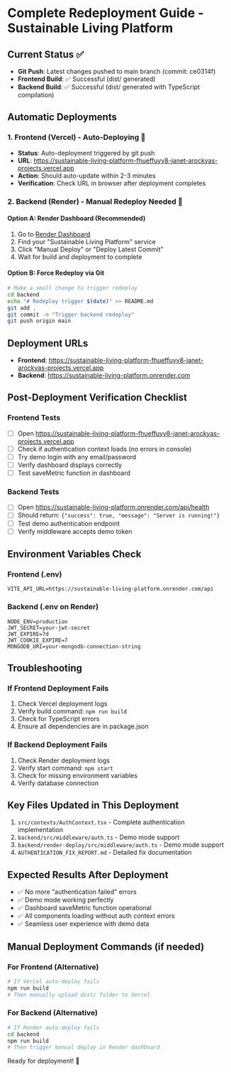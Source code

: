 # Complete Redeployment Guide - Sustainable Living Platform

## Current Status ✅
- **Git Push**: Latest changes pushed to main branch (commit: ce0314f)
- **Frontend Build**: ✅ Successful (dist/ generated)
- **Backend Build**: ✅ Successful (dist/ generated with TypeScript compilation)

## Automatic Deployments

### 1. Frontend (Vercel) - Auto-Deploying 🔄
- **Status**: Auto-deployment triggered by git push
- **URL**: https://sustainable-living-platform-fhueffuyv8-janet-arockyas-projects.vercel.app
- **Action**: Should auto-update within 2-3 minutes
- **Verification**: Check URL in browser after deployment completes

### 2. Backend (Render) - Manual Redeploy Needed 🔧

#### Option A: Render Dashboard (Recommended)
1. Go to [Render Dashboard](https://dashboard.render.com)
2. Find your "Sustainable Living Platform" service
3. Click "Manual Deploy" or "Deploy Latest Commit"
4. Wait for build and deployment to complete

#### Option B: Force Redeploy via Git
```bash
# Make a small change to trigger redeploy
cd backend
echo "# Redeploy trigger $(date)" >> README.md
git add .
git commit -m "Trigger backend redeploy"
git push origin main
```

## Deployment URLs
- **Frontend**: https://sustainable-living-platform-fhueffuyv8-janet-arockyas-projects.vercel.app
- **Backend**: https://sustainable-living-platform.onrender.com

## Post-Deployment Verification Checklist

### Frontend Tests
- [ ] Open https://sustainable-living-platform-fhueffuyv8-janet-arockyas-projects.vercel.app
- [ ] Check if authentication context loads (no errors in console)
- [ ] Try demo login with any email/password
- [ ] Verify dashboard displays correctly
- [ ] Test saveMetric function in dashboard

### Backend Tests  
- [ ] Open https://sustainable-living-platform.onrender.com/api/health
- [ ] Should return: `{"success": true, "message": "Server is running!"}`
- [ ] Test demo authentication endpoint
- [ ] Verify middleware accepts demo token

## Environment Variables Check

### Frontend (.env)
```
VITE_API_URL=https://sustainable-living-platform.onrender.com/api
```

### Backend (.env on Render)
```
NODE_ENV=production
JWT_SECRET=your-jwt-secret
JWT_EXPIRE=7d
JWT_COOKIE_EXPIRE=7
MONGODB_URI=your-mongodb-connection-string
```

## Troubleshooting

### If Frontend Deployment Fails
1. Check Vercel deployment logs
2. Verify build command: `npm run build`
3. Check for TypeScript errors
4. Ensure all dependencies are in package.json

### If Backend Deployment Fails
1. Check Render deployment logs
2. Verify start command: `npm start`
3. Check for missing environment variables
4. Verify database connection

## Key Files Updated in This Deployment
1. `src/contexts/AuthContext.tsx` - Complete authentication implementation
2. `backend/src/middleware/auth.ts` - Demo mode support
3. `backend/render-deploy/src/middleware/auth.ts` - Demo mode support
4. `AUTHENTICATION_FIX_REPORT.md` - Detailed fix documentation

## Expected Results After Deployment
- ✅ No more "authentication failed" errors
- ✅ Demo mode working perfectly
- ✅ Dashboard saveMetric function operational
- ✅ All components loading without auth context errors
- ✅ Seamless user experience with demo data

## Manual Deployment Commands (if needed)

### For Frontend (Alternative)
```bash
# If Vercel auto-deploy fails
npm run build
# Then manually upload dist/ folder to Vercel
```

### For Backend (Alternative)
```bash
# If Render auto-deploy fails
cd backend
npm run build
# Then trigger manual deploy in Render dashboard
```

Ready for deployment! 🚀
